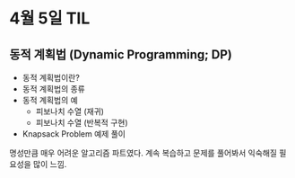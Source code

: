 # 4월 5일 TIL

## 동적 계획법 (Dynamic Programming; DP)

- 동적 계획법이란?
- 동적 계획법의 종류
- 동적 계획법의 예
	- 피보나치 수열 (재귀)
	- 피보나치 수열 (반복적 구현)
- Knapsack Problem 예제 풀이

명성만큼 매우 어려운 알고리즘 파트였다.
계속 복습하고 문제를 풀어봐서 익숙해질 필요성을 많이 느낌.